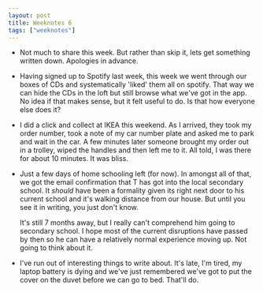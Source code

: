 ```yaml
---
layout: post
title: Weeknotes 6
tags: ["weeknotes"]
---
```


 - Not much to share this week. But rather than skip it, lets get something written down.
   Apologies in advance.

 - Having signed up to Spotify last week, this week we went through our boxes of CDs
   and systematically 'liked' them all on spotify. That way we can hide the CDs in the
   loft but still browse what we've got in the app. No idea if that makes sense,
   but it felt useful to do. Is that how everyone else does it?

 - I did a click and collect at IKEA this weekend. As I arrived, they took my order
   number, took a note of my car number plate and asked me to park and wait in the car.
   A few minutes later someone brought my order out in a trolley, wiped the handles
   and then left me to it. All told, I was there for about 10 minutes. It was bliss.

 - Just a few days of home schooling left (for now). In amongst all of that, we got the
   email confirmation that T has got into the local secondary school. It *should*
   have been a formality given its right next door to his current school and it's
   walking distance from our house. But until you see it in writing, you just don't know.

   It's still 7 months away, but I really can't comprehend him going to secondary
   school. I hope most of the current disruptions have passed by then so he can
   have a relatively normal experience moving up. Not going to think about it.

 - I've run out of interesting things to write about. It's late, I'm tired, my
   laptop battery is dying and we've just remembered we've got to put the cover
   on the duvet before we can go to bed. That'll do.